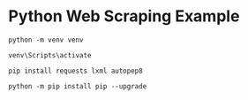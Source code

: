 # Python Web Scraping Example

```
python -m venv venv
```

```
venv\Scripts\activate
```

```
pip install requests lxml autopep8
```

```
python -m pip install pip --upgrade
```
